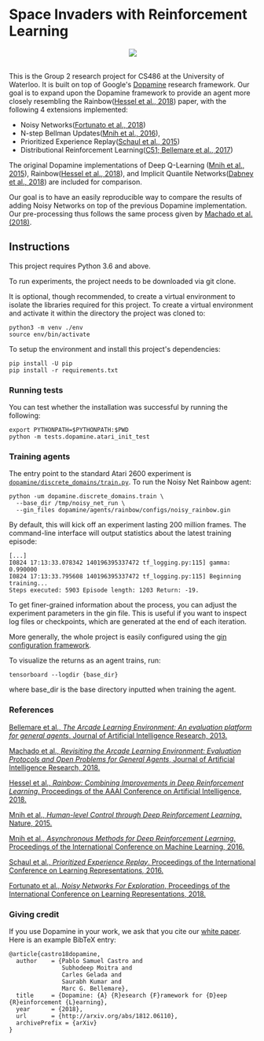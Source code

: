 # Space Invaders with Reinforcement Learning

<div align="center">
  <img src="https://google.github.io/dopamine/images/dopamine_logo.png"><br><br>
</div>

This is the Group 2 research project for CS486 at the University of Waterloo. It is built on top of
Google's [Dopamine](https://github.com/google/dopamine) research framework.
Our goal is to expand upon the Dopamine framework to provide an agent more closely resembling the
Rainbow([Hessel et al., 2018][rainbow]) paper, with the following 4 extensions implemented:

* Noisy Networks([Fortunato et al., 2018][noisy_net])
* N-step Bellman Updates([Mnih et al., 2016][a3c]),
* Prioritized Experience Replay([Schaul et al., 2015][prioritized_replay])
* Distributional Reinforcement Learning([C51; Bellemare et al., 2017][c51])

The original Dopamine implementations of Deep Q-Learning
([Mnih et al., 2015][dqn]), Rainbow([Hessel et al., 2018][rainbow]), and
Implicit Quantile Networks([Dabney et al., 2018][iqn]) are included for comparison.

Our goal is to have an easily reproducible way to compare the results of adding Noisy Networks on top
of the previous Dopamine implementation. Our pre-processing thus follows the same process given by
[Machado et al. (2018)][machado].

## Instructions
This project requires Python 3.6 and above.

To run experiments, the project needs to be downloaded via git clone.

It is optional, though recommended, to create a virtual environment to isolate the libraries required for
this project. To create a virtual environment and activate it within the directory the project was
cloned to:

```
python3 -m venv ./env
source env/bin/activate
```

To setup the environment and install this project's dependencies:

```
pip install -U pip
pip install -r requirements.txt
```

### Running tests

You can test whether the installation was successful by running the following:

```
export PYTHONPATH=$PYTHONPATH:$PWD
python -m tests.dopamine.atari_init_test
```

### Training agents

The entry point to the standard Atari 2600 experiment is
[`dopamine/discrete_domains/train.py`](https://github.com/google/dopamine/blob/master/dopamine/discrete_domains/train.py).
To run the Noisy Net Rainbow agent:

```
python -um dopamine.discrete_domains.train \
  --base_dir /tmp/noisy_net_run \
  --gin_files dopamine/agents/rainbow/configs/noisy_rainbow.gin
```

By default, this will kick off an experiment lasting 200 million frames.
The command-line interface will output statistics about the latest training
episode:

```
[...]
I0824 17:13:33.078342 140196395337472 tf_logging.py:115] gamma: 0.990000
I0824 17:13:33.795608 140196395337472 tf_logging.py:115] Beginning training...
Steps executed: 5903 Episode length: 1203 Return: -19.
```

To get finer-grained information about the process,
you can adjust the experiment parameters in the gin file.
This is useful if you want to inspect log files or checkpoints, which
are generated at the end of each iteration.

More generally, the whole project is easily configured using the
[gin configuration framework](https://github.com/google/gin-config).

To visualize the returns as an agent trains, run:
```
tensorboard --logdir {base_dir}
```
where base_dir is the base directory inputted when training the agent.


### References

[Bellemare et al., *The Arcade Learning Environment: An evaluation platform for
general agents*. Journal of Artificial Intelligence Research, 2013.][ale]

[Machado et al., *Revisiting the Arcade Learning Environment: Evaluation
Protocols and Open Problems for General Agents*, Journal of Artificial
Intelligence Research, 2018.][machado]

[Hessel et al., *Rainbow: Combining Improvements in Deep Reinforcement Learning*.
Proceedings of the AAAI Conference on Artificial Intelligence, 2018.][rainbow]

[Mnih et al., *Human-level Control through Deep Reinforcement Learning*. Nature,
2015.][dqn]

[Mnih et al., *Asynchronous Methods for Deep Reinforcement Learning*. Proceedings
of the International Conference on Machine Learning, 2016.][a3c]

[Schaul et al., *Prioritized Experience Replay*. Proceedings of the International
Conference on Learning Representations, 2016.][prioritized_replay]

[Fortunato et al., *Noisy Networks For Exploration*, Proceedings of the International
Conference on Learning Representations, 2018.][noisy_net]

### Giving credit

If you use Dopamine in your work, we ask that you cite our
[white paper][dopamine_paper]. Here is an example BibTeX entry:

```
@article{castro18dopamine,
  author    = {Pablo Samuel Castro and
               Subhodeep Moitra and
               Carles Gelada and
               Saurabh Kumar and
               Marc G. Bellemare},
  title     = {Dopamine: {A} {R}esearch {F}ramework for {D}eep {R}einforcement {L}earning},
  year      = {2018},
  url       = {http://arxiv.org/abs/1812.06110},
  archivePrefix = {arXiv}
}
```



[machado]: https://jair.org/index.php/jair/article/view/11182
[ale]: https://jair.org/index.php/jair/article/view/10819
[dqn]: https://storage.googleapis.com/deepmind-media/dqn/DQNNaturePaper.pdf
[a3c]: http://proceedings.mlr.press/v48/mniha16.html
[prioritized_replay]: https://arxiv.org/abs/1511.05952
[c51]: http://proceedings.mlr.press/v70/bellemare17a.html
[rainbow]: https://www.aaai.org/ocs/index.php/AAAI/AAAI18/paper/download/17204/16680
[iqn]: https://arxiv.org/abs/1806.06923
[dopamine_paper]: https://arxiv.org/abs/1812.06110
[noisy_net]: https://openreview.net/forum?id=rywHCPkAW
